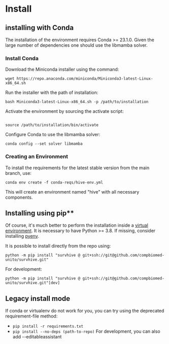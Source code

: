 # Install

## installing with Conda


The installation of the environment requires Conda >= 23.1.0.
Given the large number of dependencies one should use the libmamba solver.


### Install Conda

Download the Miniconda installer using the command:

```
wget https://repo.anaconda.com/miniconda/Miniconda3-latest-Linux-x86_64.sh
```

Run the installer with the path of installation:

```
bash Miniconda3-latest-Linux-x86_64.sh -p /path/to/installation
```

Activate the environment by sourcing the activate script:

```

source /path/to/installation/bin/activate
```

Configure Conda to use the libmamba solver:

```
conda config --set solver libmamba
```

### Creating an Environment

To install the requirements for the latest stable version from the main branch, use:

```
conda env create -f conda-reqs/hive-env.yml
```

This will create an environment named "hive" with all necessary components.

## Installing using pip**

Of course, it's much better to perform the installation inside a [virtual environment](https://docs.python.org/3/library/venv.html).
It is necessary to have Python >= 3.8. If missing, consider installing [pyenv](https://github.com/pyenv/pyenv).

It is possible to install directly from the repo using:

```
python -m pip install "survhive @ git+ssh://git@github.com/compbiomed-unito/survhive.git"
```

For development: 

```
python -m pip install "survhive @ git+ssh://git@github.com/compbiomed-unito/survhive.git"[dev]
```

## Legacy install mode

If conda or virtualenv do not work for you, you can try using the deprecated requirement-file method:

* `pip install -r requirements.txt`
* `pip install --no-deps (path-to-repo)` For development, you can also add --editableassistant





